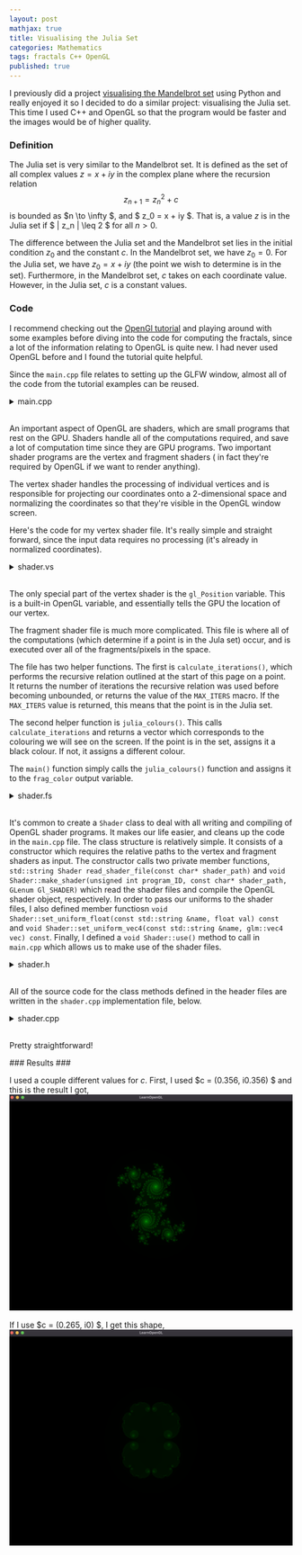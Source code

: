 ```yaml
---
layout: post
mathjax: true 
title: Visualising the Julia Set
categories: Mathematics
tags: fractals C++ OpenGL
published: true
---
```


I previously did a project [visualising the Mandelbrot set](https://joeclayton13.github.io/mathematics/2020/12/25/Mandelbrot/) using Python and really enjoyed it so I decided to do a similar project: visualising the Julia set. This time I used C++ and OpenGL so that the program would be faster and the images would be of higher quality. 


### Definition ### 

The Julia set is very similar to the Mandelbrot set. It is defined as the set of all complex values $z = x + iy$ in the complex plane where the recursion relation 
$$
z_{n+1} = z_n^2 + c
$$
is bounded as $n \to \infty $, and $ z_0 = x + iy $. That is, a value $z$ is in the Julia set if $ | z_n | \leq 2 $ for all $n > 0$.

The difference between the Julia set and the Mandelbrot set lies in the initial condition $z_0$ and the constant $c$. In the Mandelbrot set, we have $z_0 = 0$. For the Julia set, we have $z_0 = x + iy$ (the point we wish to determine is in the set). Furthermore, in the Mandelbrot set, $c$ takes on each coordinate value. However, in the Julia set, $c$ is a constant values. 



### Code ###

I recommend checking out the [OpenGl tutorial](https://learnopengl.com/Introduction) and playing around with some examples before diving into the code for computing the fractals, since a lot of the information relating to OpenGL is quite new. I had never used OpenGL before and I found the tutorial quite helpful. 


Since the ```main.cpp``` file relates to setting up the GLFW window, almost all of the code from the tutorial examples can be reused. 

<details>
<summary>main.cpp</summary>
<p>

```cpp
#include <glad/glad.h>
#include <GLFW/glfw3.h>
#include <glm/glm.hpp>
#include <glm/gtc/matrix_transform.hpp>
#include <glm/gtc/type_ptr.hpp>

#include <iostream>
#include <shader.h>


// Global variables for glfw window object
const int screen_width = 1080; 
const int screen_height = 1080; 


// Global variables for moving around the window 
float center_x {-0.5f}; 
float center_y {-0.25f};
float zoom {1.0f};


// Function to process input: checks if certain keys are pressed
// This function lets us move around on the screen
void processInput(GLFWwindow *window) 
{
    // If we press ESC, close window 
    if (glfwGetKey(window, GLFW_KEY_ESCAPE) == GLFW_PRESS)
    {
        glfwSetWindowShouldClose(window, true);
    }

    // Up
    if (glfwGetKey(window, GLFW_KEY_UP) == GLFW_PRESS)
    {
        center_y = center_y + 0.05f * zoom;

        if (center_y > 1.0f)
        {
            center_y = 1.0f;
        }
    }

    // Down 
    if (glfwGetKey(window, GLFW_KEY_DOWN) == GLFW_PRESS)
    {
        center_y = center_y - 0.05f * zoom;

        if (center_y < -1.0f)
        {
            center_y = -1.0f;
        }
    }

    // Left
    if (glfwGetKey(window, GLFW_KEY_LEFT) == GLFW_PRESS)
    {
        center_x = center_x - 0.05f * zoom;

        if (center_x > 1.0f)
        {
            center_x = 1.0f;
        }
    }

    // Right
    if (glfwGetKey(window, GLFW_KEY_RIGHT) == GLFW_PRESS)
    {
        center_x = center_x + 0.05f * zoom;

        if (center_x < -1.0f)
        {
            center_x = -1.0f;
        }
    }

    // Zoom Out 
    if (glfwGetKey(window, GLFW_KEY_LEFT_SHIFT) == GLFW_PRESS)
    {
        zoom = zoom * 1.02f;

        if (zoom > 1.0f) 
        {
            zoom = 1.0f; 
        }
    }

    // Zoom In
    if (glfwGetKey(window, GLFW_KEY_LEFT_CONTROL) == GLFW_PRESS)
    {
        zoom = zoom * 0.98f;

        if (zoom < 0.00001f) 
        {
            zoom = 0.00001f;
        }
    }
}

// Function for each time the window size changes
void framebuffer_size_callback(GLFWwindow *window, int height, int width) 
{
    // When the window size changes this function gets called back

    // viewport matches the new window dimensions
    glViewport(0,0,width, height);
}


float vertices[] = {
         1.0f,  1.0f, 0.0f, // top right
         1.0f, -1.0f, 0.0f, // bottom right
        -1.0f, -1.0f, 0.0f, // bottom left
        -1.0f,  1.0f, 0.0f  // top left
    };

unsigned int indices[] = {
    0, 1, 3, // first triangle
    1, 2, 3  // 2nd triangle
};


// Main 

int main()
{

    // initialize glfw and configure
    glfwInit(); 
    glfwWindowHint(GLFW_CONTEXT_VERSION_MAJOR, 3);
    glfwWindowHint(GLFW_CONTEXT_VERSION_MINOR, 3);
    glfwWindowHint(GLFW_OPENGL_PROFILE, GLFW_OPENGL_CORE_PROFILE);

    // Using Apple so I need this line
    glfwWindowHint(GLFW_OPENGL_FORWARD_COMPAT, GL_TRUE);

    // glfw window object
    GLFWwindow* window = glfwCreateWindow(screen_width, screen_height, "LearnOpenGL", NULL, NULL); 
    if (window == NULL)
    {
        std::cout << "Failed to create GLFW window" << std::endl; 
        glfwTerminate(); 
        return -1; 
    }

    glfwMakeContextCurrent(window);
    glfwSetFramebufferSizeCallback(window, framebuffer_size_callback);

    // Check GLAD loaded correctly 
    if (!gladLoadGLLoader((GLADloadproc)glfwGetProcAddress))
    {
        std::cout << "Failed to load GLAD" << std::endl; 
        return -1; 
    }



    // Vertex Objects
    // ---------------------------------------------------------------------------
    unsigned int VAO, VBO, EBO; 
    glGenVertexArrays(1, &VAO); // Create Vertex Array Object
    glGenBuffers(1, &VBO); // Create Vertex Buffer Object
    glGenBuffers(1, &EBO); // Create Element Buffer Object

    glBindVertexArray(VAO); // Bind VAO
    
    glBindBuffer(GL_ARRAY_BUFFER, VBO); // Bind the buffer
    glBufferData(GL_ARRAY_BUFFER, sizeof(vertices), vertices, GL_STATIC_DRAW); // Copy vertices into buffer memory

    glBindBuffer(GL_ELEMENT_ARRAY_BUFFER, EBO); // Bind Element Buffer
    glBufferData(GL_ELEMENT_ARRAY_BUFFER, sizeof(indices), indices, GL_STATIC_DRAW); // Copy indices into buffer memory

    glVertexAttribPointer(0,3, GL_FLOAT, GL_FALSE, 3 * sizeof(float), (void*)0);
    glEnableVertexAttribArray(0);


    // Shaders
    // ---------------------------------------------------------------------------
    Shader myshader("../include/shader/shader.vs", "../include/shader/shader.fs");

    glEnable(GL_DEPTH_TEST);

    // loop to keep the window open
    while (!glfwWindowShouldClose(window))
    {
        // input
        processInput(window);

        glClearColor(0.2f, 0.0f, 0.2f, 1.0f);
        glClear(GL_COLOR_BUFFER_BIT | GL_DEPTH_BUFFER_BIT);

        myshader.use(); 

        // Create uniforms to be used in fragment shader
        myshader.set_uniform_float("zoom", zoom); 
        myshader.set_uniform_float("center_x", center_x); 
        myshader.set_uniform_float("center_y", center_y); 

        glBindVertexArray(VAO);
        glDrawElements(GL_TRIANGLES, 6, GL_UNSIGNED_INT, 0);
        //glBindVertexArray(0);
        
        glfwSwapBuffers(window); 
        glfwPollEvents(); 
    }

    // Delete VAO, VBO, EBO
    glDeleteVertexArrays(1, &VAO); 
    glDeleteBuffers(1, &VBO); 
    glDeleteBuffers(1, &EBO);

    // close window
    glfwTerminate(); 

    return 0; 
}
```
</p>
</details>

<br/>

An important aspect of OpenGL are shaders, which are small programs that rest on the GPU. Shaders handle all of the computations required, and save a lot of computation time since they are GPU programs. Two important shader programs are the vertex and fragment shaders ( in fact they're required by OpenGL if we want to render anything).

The vertex shader handles the processing of individual vertices and is responsible for projecting our coordinates onto a 2-dimensional space and normalizing the coordinates so that they're visible in the OpenGL window screen. 

Here's the code for my vertex shader file. It's really simple and straight forward, since the input data requires no processing (it's already in normalized coordinates).

<details>
<summary>shader.vs</summary>
<p>

```cpp
#version 330 core

// pass in positions from VBO
layout (location = 0) in vec3 pos; 

void main()
{
    // use gl_Position built-in variable
    gl_Position = vec4(pos.xyz, 1.0);
}
```
</p>
</details>

<br/>

The only special part of the vertex shader is the ```gl_Position``` variable. This is a built-in OpenGL variable, and essentially tells the GPU the location of our vertex.

The fragment shader file is much more complicated. This file is where all of the computations (which determine if a point is in the Jula set) occur, and is executed over all of the fragments/pixels in the space. 

The file has two helper functions. The first is ```calculate_iterations()```, which performs the recursive relation outlined at the start of this page on a point. It returns the number of iterations the recursive relation was used before becoming unbounded, or returns the value of the ```MAX_ITERS``` macro. If the ```MAX_ITERS``` value is returned, this means that the point is in the Julia set. 

The second helper function is ```julia_colours()```. This calls ```calculate_iterations``` and returns a vector which corresponds to the colouring we will see on the screen. If the point is in the set, assigns it a black colour. If not, it assigns a different colour. 

The ```main()``` function simply calls the ```julia_colours()``` function and assigns it to the ```frag_color``` output variable. 

<details>
<summary>shader.fs</summary>
<p>

```cpp
#version 330 core

in vec4 gl_FragCoord; 
out vec4 frag_color; 

#define MAX_ITERS 500

// Pass in our previous global variables using OpenGL uniforms
uniform float center_x;
uniform float center_y;
uniform float zoom;


// Helper function to calculate the number of iterations we reach
int calculate_iterations()
{
    // Initialise z_0 as our coordinate
    float zx = ((gl_FragCoord.x / 1080.0f - 0.5f) * zoom + center_x) * 4.0;
    float zy = ((gl_FragCoord.y / 1080.0f - 0.5f) * zoom + center_y) * 4.0;

    // Initialise our constant c
    // We can change these values to get different shapes
    float cx = 0.356;
    float cy = 0.356;

    // Iterate to see how many iterations before we become unbounded
    int iters = 0; 
    while (iters < MAX_ITERS)
    {
        float zx_temp = zx;
        zx = (zx * zx - zy * zy) + cx; 
        zy = (2.0 * zx_temp * zy) + cy;

        // Check if we become unbounded
        if ( zx * zx + zy * zy > 4.0)
        {
            break;
        }
        ++iters; 
    }

    return iters; 
}

// Function to determine the colours of our Julia set
vec4 julia_colours()
{
    // Call our helper function to compute the iterations
    int iters = calculate_iterations(); 

    // If the point is in the Julia set, give it a black colour
    if (iters == MAX_ITERS)
    {
        gl_FragDepth = 0.0f;
        return vec4(0.0f, 0.0f, 0.0f, 1.0f);
    }

    // otherwise we colour it
    return vec4(0.0f, float(iters) / MAX_ITERS, 0.0f, 1.0f);
}


// Main 
void main()
{
    frag_color = julia_colours();
}
```
</p>
</details>

<br/>

It's common to create a ```Shader``` class to deal with all writing and compiling of OpenGL shader programs. It makes our life easier, and cleans up the code in the ```main.cpp``` file. The class structure is relatively simple. It consists of a constructor which requires the relative paths to the vertex and fragment shaders as input. The constructor calls two private member functions,  ```std::string Shader read_shader_file(const char* shader_path)``` and ```void Shader::make_shader(unsigned int program_ID, const char* shader_path, GLenum Gl_SHADER)``` which read the shader files and compile the OpenGL shader object, respectively. In order to pass our uniforms to the shader files, I also defined member functiosn ```void Shader::set_uniform_float(const std::string &name, float val) const``` and ```void Shader::set_uniform_vec4(const std::string &name, glm::vec4 vec) const```. Finally, I defined a ```void Shader::use()``` method to call in ```main.cpp``` which allows us to make use of the shader files. 

<details>
<summary>shader.h</summary>
<p>

```cpp
#ifndef shader_h
#define shader_h


#include <glad/glad.h>
#include <glm/glm.hpp>
#include <string>
#include <iostream>
#include <fstream>
#include <sstream>


class Shader
{
public: 
    // Data Members
    // ---------------------------------------------
    
    // Shader Program ID
    unsigned int ID; 

    // Member Functions
    // ---------------------------------------------

    // Constructor & Destructor
    Shader(const char* VertexPath, const char* FragPath); 
    ~Shader(); 

    // Method to activate / use our shaders
    void use(); 

    // Methods to set our OpenGL uniforms
    void set_uniform_float(const std::string &name, float val) const; 
    void set_uniform_vec4(const std::string &name, glm::vec4 vec) const; 

private: 
    // Methods relating to creating the shader ob
    void make_shader(unsigned int program_id, const char *shader_path, GLenum GL_shader); 
    std::string read_shader_file(const char* shader_path);
};

#endif
```
</p>
</details>

<br/>

All of the source code for the class methods defined in the header files are written in the ```shader.cpp``` implementation file, below. 

<details>
<summary>shader.cpp</summary>
<p>

```cpp
#include <glad/glad.h>
#include <shader.h>

// Public Member Functions
// ---------------------------------------------

// Constructor
Shader::Shader(const char* VertexPath, const char* FragPath)
{
    ID = glCreateProgram(); 

    // Create our Vertex and Fragment Shader
    make_shader(ID, VertexPath, GL_VERTEX_SHADER);
    make_shader(ID, FragPath, GL_FRAGMENT_SHADER);

    // Link shaders to our Shader Program
    glLinkProgram(ID);

    // Check Program linked correctly
    int success; 
    char infolog[512];

    glGetProgramiv(ID, GL_LINK_STATUS, &success);
    if(!success)
    {
        glGetProgramInfoLog(ID, 512, NULL, infolog);
        std::cout << "Shader Program Failed to Link\n" << infolog << std::endl; 
    }
}


// Destructor
Shader::~Shader()
{
    if (ID != 0)
    {
        glDeleteProgram(ID);
    }

    ID = 0;
}

// Use the shader
void Shader::use()
{
    glUseProgram(ID); 
}

// Set OpenGL uniforms as a float
void Shader::set_uniform_float(const std::string &name, float val) const
{
    glUniform1f(glGetUniformLocation(ID, name.c_str()), val);
}

// Set OpenGL uniform as a vector
void Shader::set_uniform_vec4(const std::string &name, glm::vec4 vec) const
{
    glUniform4f(glGetUniformLocation(ID, name.c_str()), vec.x, vec.y, vec.z, vec.w);
}


// Private Member Functions
// ---------------------------------------------

// Function to read the a shader file 
std::string Shader::read_shader_file(const char* shader_path)
{
    std::ifstream f(shader_path); 

    // Check if the file was correctly opened
    if(! f.is_open()){
        std::cout << "Failed to open file: " << shader_path << std::endl;
    }

    // Retrieve the stream of characters from file associated buffer object
    std::stringstream shader_stream; 
    shader_stream << f.rdbuf();  
    f.close(); 

    // Turn our stringstream object into a string
    std::string shader_string = shader_stream.str().c_str();
    return shader_string;
    
}



void Shader::make_shader(unsigned int program_id, const char* shader_path, GLenum GL_SHADER)
{
    
    // Read our shader file and extract as a string
    std::string shader_string = read_shader_file(shader_path);

    // Pointer to the shader string as a C string
    unsigned int shader; 
    const char* shader_code = shader_string.c_str();
    
    shader = glCreateShader(GL_SHADER);
    glShaderSource(shader, 1, &shader_code, NULL );
    glCompileShader(shader); 


    // Check the shader configured correctly
    int success; 
    char infolog[512];
    glGetShaderiv(shader, GL_COMPILE_STATUS, &success);
    if(!success)
    {
        glGetShaderInfoLog(shader, 512, NULL, infolog); 
        std::cout << "Shader Failed: " << shader_path << std::endl; 
        std::cout << infolog << std::endl;
    }

    // Attach Shader to Shader Program
    glAttachShader(program_id, shader);
}
```
</p>
</details>

<br/>

Pretty straightforward!


### Results ###

I used a couple different values for $c$. First, I used $c = (0.356, i0.356) $ and this is the result I got, 
![](/Images/Julia/JuliaC=(0.356,0.356i).png?raw=true)


If I use $c = (0.265, i0) $, I get this shape, 
![](/Images/Julia/JuliaC=(0.265,0i).png?raw=true)